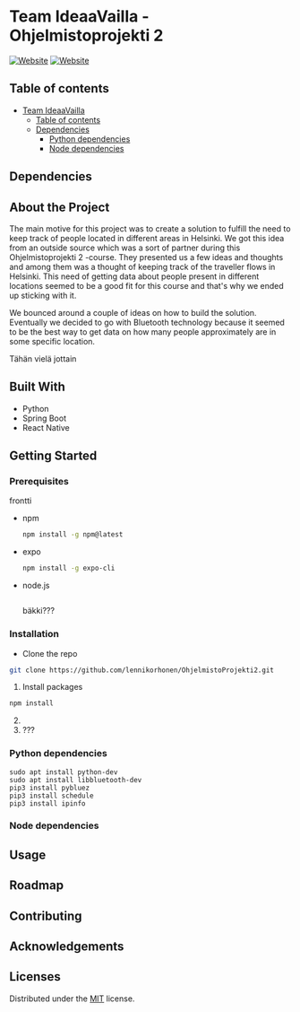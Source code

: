# Team IdeaaVailla - Ohjelmistoprojekti 2
[![Website](https://img.shields.io/badge/-spring-brightgreen)](https://spring.io/)
[![Website](https://img.shields.io/badge/-bluetooth-blue)](https://www.bluetooth.com/)

## Table of contents

- [Team IdeaaVailla](#team-ideaavailla)
  - [Table of contents](#table-of-contents)
  - [Dependencies](#dependencies)
  	- [Python dependencies](#python-dependencies)
  	- [Node dependencies](#node-dependencies)

## Dependencies

## About the Project

The main motive for this project was to create a solution to fulfill the need to keep track of people located in different areas in Helsinki. We got this idea from an outside source which was a sort of partner during this Ohjelmistoprojekti 2 -course. They presented us a few ideas and thoughts and among them was a thought of keeping track of the traveller flows in Helsinki. This need of getting data about people present in different locations seemed to be a good fit for this course and that's why we ended up sticking with it. 

We bounced around a couple of ideas on how to build the solution. Eventually we decided to go with Bluetooth technology because it seemed to be the best way to get data on how many people approximately are in some specific location. 

Tähän vielä jottain


## Built With

* Python
* Spring Boot
* React Native

## Getting Started
  

### Prerequisites

frontti

* npm
  ```bash
  npm install -g npm@latest
  ```
* expo
  ```bash
  npm install -g expo-cli
  ```
* node.js
  ```bash
  ```
  
  bäkki???

### Installation

* Clone the repo
```bash
git clone https://github.com/lennikorhonen/OhjelmistoProjekti2.git
```

1. Install packages
  ```bash
  npm install
  ```
2. 
3. ???

### Python dependencies

    sudo apt install python-dev
    sudo apt install libbluetooth-dev
    pip3 install pybluez
    pip3 install schedule
    pip3 install ipinfo
    

### Node dependencies

## Usage

## Roadmap

## Contributing

## Acknowledgements

## Licenses

Distributed under the [MIT](https://choosealicense.com/licenses/mit/) license.
